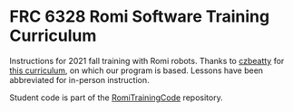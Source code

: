 # FRC 6328 Romi Software Training Curriculum

Instructions for 2021 fall training with Romi robots. Thanks to [czbeatty](https://github.com/czbeatty) for [this curriculum](https://github.com/czbeatty/FRC-Romi-Programming-Course), on which our program is based. Lessons have been abbreviated for in-person instruction.

Student code is part of the [RomiTrainingCode](https://github.com/Mechanical-Advantage/RomiTrainingCode) repository.
